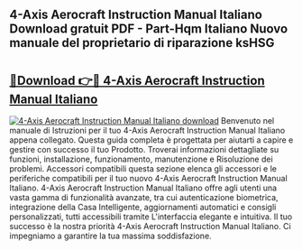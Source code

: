 ## 4-Axis Aerocraft Instruction Manual Italiano Download gratuit PDF - Part-Hqm Italiano Nuovo manuale del proprietario di riparazione ksHSG

# <h2><a href="http://dfeuuy0.blite.top/?on=4-Axis+Aerocraft+Instruction+Manual+Italiano">🔗Download 👉🔴 4-Axis Aerocraft Instruction Manual Italiano</a></h2>

[![4-Axis Aerocraft Instruction Manual Italiano download](https://i.imgur.com/lujVjoI.png)](http://dfeuuy0.blite.top/?on=4-Axis+Aerocraft+Instruction+Manual+Italiano)
Benvenuto nel manuale di Istruzioni per il tuo 4-Axis Aerocraft Instruction Manual Italiano appena collegato. Questa guida completa è progettata per aiutarti a capire e gestire con successo il tuo Prodotto. Troverai informazioni dettagliate su funzioni, installazione, funzionamento, manutenzione e Risoluzione dei problemi. Accessori compatibili questa sezione elenca gli accessori e le periferiche compatibili per il tuo nuovo 4-Axis Aerocraft Instruction Manual Italiano. 4-Axis Aerocraft Instruction Manual Italiano offre agli utenti una vasta gamma di funzionalità avanzate, tra cui autenticazione biometrica, integrazione della Casa Intelligente, aggiornamenti automatici e consigli personalizzati, tutti accessibili tramite L'interfaccia elegante e intuitiva. Il tuo successo è la nostra priorità 4-Axis Aerocraft Instruction Manual Italiano. Ci impegniamo a garantire la tua massima soddisfazione.
